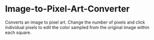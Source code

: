 # Image-to-Pixel-Art-Converter
Converts an image to pixel art.  Change the number of pixels and click individual pixels to edit the color sampled from the original image within each square.  
